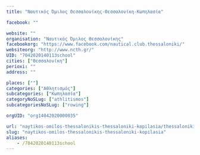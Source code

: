 ```yaml
---
title: "Ναυτικός Όμιλος Θεσσαλονίκης-Θεσσαλονίκη-Κωπηλασία"

facebook: ""

website: ""
organisation: "Ναυτικός Όμιλος Θεσσαλονίκης"
facebookorg: "https://www.facebook.com/nautical.club.thessaloniki/"
websiteorg: "http://www.ncth.gr/"
UID: "7042020140113school"
cities: ["Θεσσαλονίκη"]
perioxi: ""
address: ""

places: [""]
categories: ["Αθλητισμός"]
subcategories: ["Κωπηλασία"]
categoryNoSLug: ["athlitismos"]
subcategoriesNoSLug: ["rowing"]

orgUID: "org14042020000035"

url: "naytikos-omilos-thessalonikis-thessaloniki-kopilasia/thessaloniki"
slug: "naytikos-omilos-thessalonikis-thessaloniki-kopilasia"
aliases:
    - /7042020140113school
---
```





